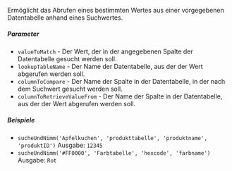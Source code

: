 Ermöglicht das Abrufen eines bestimmten Wertes aus einer vorgegebenen Datentabelle anhand eines Suchwertes.

##### Parameter
* `valueToMatch` - Der Wert, der in der angegebenen Spalte der Datentabelle gesucht werden soll.
* `lookupTableName` - Der Name der Datentabelle, aus der der Wert abgerufen werden soll.
* `columnToCompare` - Der Name der Spalte in der Datentabelle, in der nach dem Suchwert gesucht werden soll.
* `columnToRetrieveValueFrom` - Der Name der Spalte in der Datentabelle, aus der der Wert abgerufen werden soll.

##### Beispiele
* `sucheUndNimm('Apfelkuchen', 'produkttabelle', 'produktname', 'produktID')` Ausgabe: `12345`
* `sucheUndNimm('#FF0000', 'Farbtabelle', 'hexcode', 'farbname')` Ausgabe: `Rot` 
